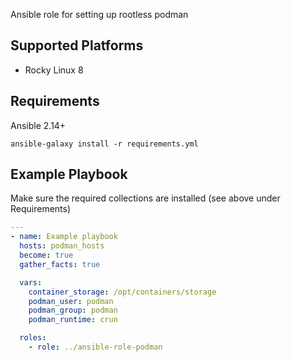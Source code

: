 Ansible role for setting up rootless podman

## Supported Platforms

* Rocky Linux 8

## Requirements

Ansible 2.14+

```
ansible-galaxy install -r requirements.yml
```

## Example Playbook

Make sure the required collections are installed (see above under Requirements)

```yaml
---
- name: Example playbook
  hosts: podman_hosts
  become: true
  gather_facts: true

  vars:
    container_storage: /opt/containers/storage
    podman_user: podman
    podman_group: podman
    podman_runtime: crun

  roles:
    - role: ../ansible-role-podman
```
